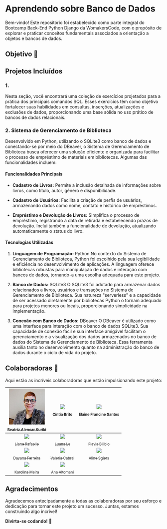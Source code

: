 # Aprendendo sobre Banco de Dados


Bem-vindo! Este repositório foi estabelecido como parte integral do Bootcamp Back-End Python Django da WomakersCode, com o propósito de explorar e praticar conceitos fundamentais associados a orientação a objetos e bancos de dados. 

## Objetivo 🎯



## Projetos Incluídos

### 1. 

Nesta seção, você encontrará uma coleção de exercícios projetados para a prática dos principais comandos SQL. Esses exercícios têm como objetivo fortalecer suas habilidades em consultas, inserções, atualizações e exclusões de dados, proporcionando uma base sólida no uso prático de bancos de dados relacionais.

### 2. Sistema de Gerenciamento de Biblioteca

Desenvolvido em Python, utilizando o SQLite3 como banco de dados e conectando-se por meio do DBeaver, o Sistema de Gerenciamento de Biblioteca busca oferecer uma solução eficiente e organizada para facilitar o processo de empréstimo de materiais em bibliotecas. Algumas das funcionalidades incluem:

#### Funcionalidades Principais

- **Cadastro de Livros:** Permite a inclusão detalhada de informações sobre livros, como título, autor, gênero e disponibilidade.

- **Cadastro de Usuários:** Facilita a criação de perfis de usuários, armazenando dados como nome, contato e histórico de empréstimos.

- **Empréstimo e Devolução de Livros:** Simplifica o processo de empréstimo, registrando a data de retirada e estabelecendo prazos de devolução. Inclui também a funcionalidade de devolução, atualizando automaticamente o status do livro.

#### Tecnologias Utilizadas

1. **Linguagem de Programação:** Python
   No contexto do Sistema de Gerenciamento de Biblioteca, Python foi escolhido pela sua legibilidade e eficiência no desenvolvimento de aplicações. A linguagem oferece bibliotecas robustas para manipulação de dados e interação com bancos de dados, tornando-a uma escolha adequada para este projeto.

2. **Banco de Dados:** SQLite3
   O SQLite3 foi adotado para armazenar dados relacionados a livros, usuários e transações no Sistema de Gerenciamento de Biblioteca. Sua natureza "serverless" e a capacidade de ser acessado diretamente por bibliotecas Python o tornam adequado para projetos menores ou locais, proporcionando simplicidade na implementação.

3. **Conexão com Banco de Dados:** DBeaver
   O DBeaver é utilizado como uma interface para interação com o banco de dados SQLite3. Sua capacidade de conexão fácil e sua interface amigável facilitam o gerenciamento e a visualização dos dados armazenados no banco de dados do Sistema de Gerenciamento de Biblioteca. Essa ferramenta auxilia tanto no desenvolvimento quanto na administração do banco de dados durante o ciclo de vida do projeto.


## Colaboradoras 🚀

Aqui estão as incríveis colaboradoras que estão impulsionando este projeto:

| [<img loading="lazy" src="https://github.com/BeatrizKuriki/SistemaEnvioDeEmail/blob/main/assets/beatrizdev.jpg" width=115><br><sub>Beatriz Alencar Kuriki</sub>](https://github.com/BeatrizKuriki) |  [<img loading="lazy" src="https://avatars.githubusercontent.com/u/134309478?v=4" width=115><br><sub>Cíntia Brito</sub>](https://github.com/CinBrito) |  [<img loading="lazy" src="https://avatars.githubusercontent.com/u/116613646?v=4" width=115><br><sub>Elaine Francine Santos</sub>](https://github.com/Laineflss)  |
| :---: | :---: | :---: |
| [<img loading="lazy" src="https://avatars.githubusercontent.com/u/141535641?v=4" width=115><br><sub>Liane Rafaelle</sub>](https://github.com/lianerafaelle) |  [<img loading="lazy" src="https://avatars.githubusercontent.com/u/142627563?v=4" width=115><br><sub>Luana Ls</sub>](https://github.com/luana-ls) |  [<img loading="lazy" src="https://avatars.githubusercontent.com/u/141366732?v=4" width=115><br><sub>Flavia Bilibio</sub>](https://github.com/flavia-bilibio)  |
| [<img loading="lazy" src="https://avatars.githubusercontent.com/u/53124488?v=4" width=115><br><sub>Dayana Ferreira</sub>](https://github.com/Dayanaferrer) |  [<img loading="lazy" src="https://avatars.githubusercontent.com/u/109596998?v=4" width=115><br><sub>Valeria Cabral</sub>](https://github.com/valeriacabral) |  [<img loading="lazy" src="https://avatars.githubusercontent.com/u/119159053?v=4" width=115><br><sub>Aline Sgiers</sub>](https://github.com/asgiers) |
[<img loading="lazy" src="https://avatars.githubusercontent.com/u/74688759?v=4" width=115><br><sub>Karolina Meira</sub>](https://github.com/KNMeira) |  [<img loading="lazy" src="https://avatars.githubusercontent.com/u/152566143?v=4" width=115><br><sub>Ana Altomani</sub>](https://github.com/Ana-Altomani) |

## Agradecimentos

Agradecemos antecipadamente a todas as colaboradoras por seu esforço e dedicação para tornar este projeto um sucesso. Juntas, estamos construindo algo incrível!

**Divirta-se codando!** 🚀

